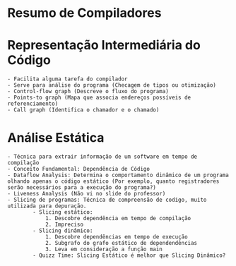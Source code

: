 Resumo de Compiladores
======================

# Representação Intermediária do Código
	- Facilita alguma tarefa do compilador
	- Serve para análise do programa (Checagem de tipos ou otimização)
	- Control-flow graph (Descreve o fluxo do programa)
	- Points-to graph (Mapa que associa endereços possíveis de referenciamento)
	- Call graph (Identifica o chamador e o chamado)

# Análise Estática
	- Técnica para extrair informação de um software em tempo de compilação
	- Conceito Fundamental: Dependência de Código
	- Dataflow Analysis: Determina o comportamento dinâmico de um programa olhando apenas o código estático (Por exemplo, quanto registradores serão necessários para a execução do programa?)
	- Liveness Analysis (Não vi no slide do professor)
	- Slicing de programas: Técnica de compreensão de codigo, muito utilizada para depuração.
			- Slicing estático: 
				1. Descobre dependência em tempo de compilação
				2. Impreciso
			- Slicing dinâmico:
				1. Descobre dependências em tempo de execução
				2. Subgrafo do grafo estático de dependendências
				3. Leva em consideração a função main
			- Quizz Time: Slicing Estático é melhor que Slicing Dinâmico?
			
